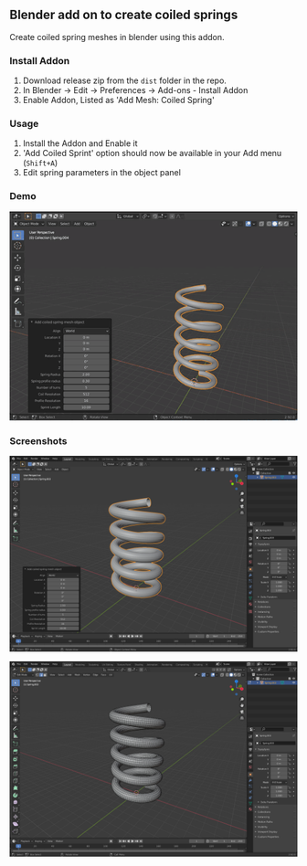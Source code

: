 ## Blender add on to create coiled springs

Create coiled spring meshes in blender using this addon. 

### Install Addon
1. Download release zip from the `dist` folder in the repo.
2. In Blender -> Edit -> Preferences -> Add-ons - Install Addon
3. Enable Addon, Listed as 'Add Mesh: Coiled Spring'

### Usage
1. Install the Addon and Enable it
2. 'Add Coiled Sprint' option should now be available in your Add menu (`Shift+A`) 
3. Edit spring parameters in the object panel

### Demo

![Spring Demo](repo-assets/blender_addon_coiled_spring_demo.gif)

### Screenshots

![Coiled Spring Sample Screenshot](repo-assets/demo.png)

![Coiled Spring Sample Mesh](repo-assets/demo_01.png)